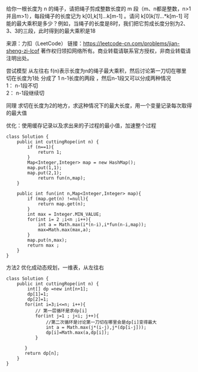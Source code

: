 给你一根长度为 n 的绳子，请把绳子剪成整数长度的 m 段（m、n都是整数，n>1并且m>1），每段绳子的长度记为 k[0],k[1]...k[m-1] 。请问 k[0]*k[1]*...*k[m-1] 可能的最大乘积是多少？例如，当绳子的长度是8时，我们把它剪成长度分别为2、3、3的三段，此时得到的最大乘积是18

来源：力扣（LeetCode）
链接：https://leetcode-cn.com/problems/jian-sheng-zi-lcof
著作权归领扣网络所有。商业转载请联系官方授权，非商业转载请注明出处。


尝试模型 从左往右  f(n)表示长度为n的绳子最大乘积，然后讨论第一刀切在哪里  
切在长度为1处  分成了  1   n-1长度的两段 ，然后n-1段又可以分成两种情况   
1： n-1段不切  
2： n-1段继续切

同理 求切在长度为2的地方，求这种情况下的最大长度，用一个变量记录每次取得的最大值

优化：使用缓存记录以及求出来的子过程的最小值，加速整个过程
```
class Solution {
    public int cuttingRope(int n) {
        if (n==1){
            return 1;
        }
        Map<Integer,Integer> map = new HashMap();
        map.put(1,1);
        map.put(2,1);
            return fun(n,map);
    }

    public int fun(int n,Map<Integer,Integer> map){ 
        if (map.get(n) !=null){
            return map.get(n);
        }
        int max = Integer.MIN_VALUE;
        for(int i= 2 ;i<n ;i++){
            int a = Math.max(i*(n-i),i*fun(n-i,map));
            max=Math.max(max,a); 
        }
        map.put(n,max);
        return max ;
    }
}
```
方法2 优化成动态规划，一维表，从左往右
```
class Solution {
    public int cuttingRope(int n) {
        int[] dp =new int[n+1];
        dp[1]=1;
        dp[2]=1;
       for(int i=3;i<=n; i++){
           // 第一层循环是求dp[i]
           for(int j=1 ; j<i; j++){
               //第二次循环是讨论第一刀切在哪里会是dp[i]变得最大
               int a = Math.max(j*(i-j),j*(dp[i-j]));
               dp[i]=Math.max(a,dp[i]);
           }

       }
       return dp[n];
    }
}

```
